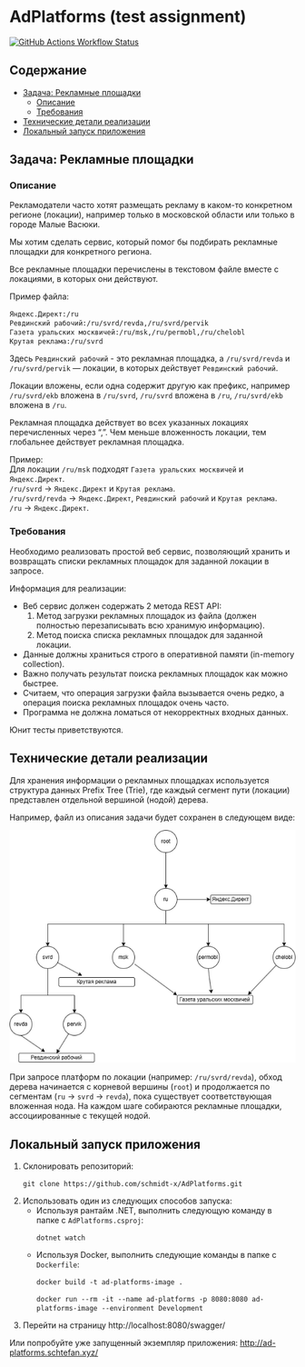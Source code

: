# AdPlatforms (test assignment)

[![GitHub Actions Workflow Status](https://img.shields.io/github/actions/workflow/status/schmidt-x/AdPlatforms/ci.yml)](https://github.com/schmidt-x/AdPlatforms/actions/workflows/ci.yml)

## Содержание
- [Задача: Рекламные площадки](#задача-рекламные-площадки)
  - [Описание](#описание)
  - [Требования](#требования)
- [Технические детали реализации](#технические-детали-реализации)
- [Локальный запуск приложения](#локальный-запуск-приложения)


## Задача: Рекламные площадки

### Описание

Рекламодатели часто хотят размещать рекламу в каком-то конкретном регионе
(локации), например только в московской области или только в городе Малые Васюки.

Мы хотим сделать сервис, который помог бы подбирать рекламные площадки для
конкретного региона.

Все рекламные площадки перечислены в текстовом файле вместе с локациями, в
которых они действуют.

Пример файла:
```
Яндекс.Директ:/ru
Ревдинский рабочий:/ru/svrd/revda,/ru/svrd/pervik
Газета уральских москвичей:/ru/msk,/ru/permobl,/ru/chelobl
Крутая реклама:/ru/svrd
```

Здесь `Ревдинский рабочий` - это рекламная площадка, a `/ru/svrd/revda` и
`/ru/svrd/pervik` — локации, в которых действует `Ревдинский рабочий`.

Локации вложены, если одна содержит другую как префикс, например `/ru/svrd/ekb`
вложена в `/ru/svrd`, `/ru/svrd` вложена в `/ru`, `/ru/svrd/ekb` вложена в `/ru`.

Рекламная площадка действует во всех указанных локациях перечисленных через “,”.
Чем меньше вложенность локации, тем глобальнее действует рекламная площадка.

Пример:
<br>Для локации `/ru/msk` подходят `Газета уральских москвичей` и `Яндекс.Директ`.
<br>`/ru/svrd` -> `Яндекс.Директ` и `Крутая реклама`.
<br>`/ru/svrd/revda` -> `Яндекс.Директ`, `Ревдинский рабочий` и `Крутая реклама`.
<br>`/ru` -> `Яндекс.Директ`.

### Требования

Необходимо реализовать простой веб сервис, позволяющий хранить и возвращать
списки рекламных площадок для заданной локации в запросе.

Информация для реализации:
- Веб сервис должен содержать 2 метода REST API:
  1. Метод загрузки рекламных площадок из файла (должен полностью перезаписывать всю хранимую информацию).
  2. Метод поиска списка рекламных площадок для заданной локации.
- Данные должны храниться строго в оперативной памяти (in-memory collection).
- Важно получать результат поиска рекламных площадок как можно быстрее.
- Считаем, что операция загрузки файла вызывается очень редко, а операция поиска рекламных площадок очень часто.
- Программа не должна ломаться от некорректных входных данных.
 
Юнит тесты приветствуются.

## Технические детали реализации

Для хранения информации о рекламных площадках используется структура данных Prefix Tree (Trie), где каждый сегмент пути
(локации) представлен отдельной вершиной (нодой) дерева.


Например, файл из описания задачи будет сохранен в следующем виде:

![Diagram](./media/Diagram.png)

При запросе платформ по локации (например: `/ru/svrd/revda`), обход дерева начинается с корневой вершины (`root`) 
и продолжается по сегментам (`ru` -> `svrd` -> `revda`), пока существует соответствующая вложенная нода. На каждом шаге
собираются рекламные площадки, ассоциированные с текущей нодой.

## Локальный запуск приложения

1. Склонировать репозиторий:
	```shell
	git clone https://github.com/schmidt-x/AdPlatforms.git
	```
2. Использовать один из следующих способов запуска:
   - Используя рантайм .NET, выполнить следующую команду в папке с `AdPlatforms.csproj`:
      ```shell
      dotnet watch 
      ```
   - Используя Docker, выполнить следующие команды в папке с `Dockerfile`:
      ```shell
      docker build -t ad-platforms-image .
      ```
      ```shell
      docker run --rm -it --name ad-platforms -p 8080:8080 ad-platforms-image --environment Development
      ```
3. Перейти на страницу http://localhost:8080/swagger/

Или попробуйте уже запущенный экземпляр приложения: http://ad-platforms.schtefan.xyz/
